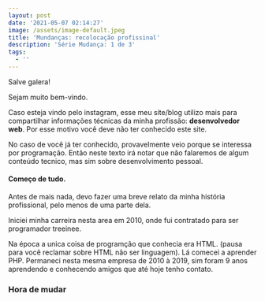 ```yaml
---
layout: post
date: '2021-05-07 02:14:27'
image: /assets/image-default.jpeg
title: 'Mundanças: recolocação profissinal'
description: 'Série Mudança: 1 de 3'
tags:
  - ''
---
```

Salve galera!

Sejam muito bem-vindo.

Caso esteja vindo pelo instagram, esse meu site/blog utilizo mais para compartilhar informações técnicas da minha profissão: **desenvolvedor web**. Por esse motivo você deve não ter conhecido este site.

No caso de você já ter conhecido, provavelmente veio porque se interessa por programação. Então neste texto irá notar que não falaremos de algum conteúdo tecnico, mas sim sobre desenvolvimento pessoal.

#### Começo de tudo.

Antes de mais nada, devo fazer uma breve relato da minha história profissional, pelo menos de uma parte dela.

Iniciei minha carreira nesta area em 2010, onde fui contratado para ser programador treeinee.

Na época a unica coisa de programção que conhecia era HTML. (pausa para você reclamar sobre HTML não ser linguagem). Lá comecei a aprender PHP.  Permaneci nesta mesma empresa de 2010 à 2019, sim foram 9 anos aprendendo e conhecendo amigos que até hoje tenho contato.

### Hora de mudar
